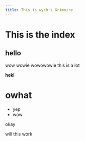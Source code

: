 ```yaml
---
title: This is wych's Grimoire
---
```


# This is the index
## hello

wow wowie wowowowie this is a lot

**hekl**

# owhat

- yep
- wow

okay

will this work
